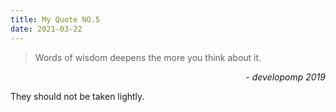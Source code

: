 ```yaml
---
title: My Quote NO.5
date: 2021-03-22
---
```


> Words of wisdom deepens the more you think about it.

<div style="text-align: right"><i>- developomp 2019</i></div>

They should not be taken lightly.
